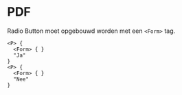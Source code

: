 <!-- @license CC0-1.0 -->

# PDF

Radio Button moet opgebouwd worden met een `<Form>` tag.

```text
<P> {
  <Form> { }
  "Ja"
}
<P> {
  <Form> { }
  "Nee"
}
```
